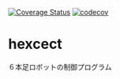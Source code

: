 [![Coverage Status](https://coveralls.io/repos/github/fathens/hexcect/badge.svg)](https://coveralls.io/github/fathens/hexcect)
[![codecov](https://codecov.io/gh/fathens/hexcect/branch/main/graph/badge.svg?token=RCWFXW9O0C)](https://codecov.io/gh/fathens/hexcect)

# hexcect
６本足ロボットの制御プログラム
